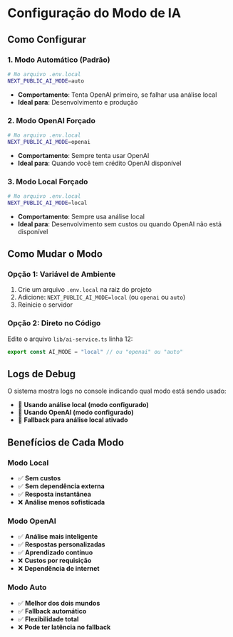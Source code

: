 # Configuração do Modo de IA

## Como Configurar

### 1. Modo Automático (Padrão)
```bash
# No arquivo .env.local
NEXT_PUBLIC_AI_MODE=auto
```
- **Comportamento**: Tenta OpenAI primeiro, se falhar usa análise local
- **Ideal para**: Desenvolvimento e produção

### 2. Modo OpenAI Forçado
```bash
# No arquivo .env.local
NEXT_PUBLIC_AI_MODE=openai
```
- **Comportamento**: Sempre tenta usar OpenAI
- **Ideal para**: Quando você tem crédito OpenAI disponível

### 3. Modo Local Forçado
```bash
# No arquivo .env.local
NEXT_PUBLIC_AI_MODE=local
```
- **Comportamento**: Sempre usa análise local
- **Ideal para**: Desenvolvimento sem custos ou quando OpenAI não está disponível

## Como Mudar o Modo

### Opção 1: Variável de Ambiente
1. Crie um arquivo `.env.local` na raiz do projeto
2. Adicione: `NEXT_PUBLIC_AI_MODE=local` (ou `openai` ou `auto`)
3. Reinicie o servidor

### Opção 2: Direto no Código
Edite o arquivo `lib/ai-service.ts` linha 12:
```typescript
export const AI_MODE = "local" // ou "openai" ou "auto"
```

## Logs de Debug

O sistema mostra logs no console indicando qual modo está sendo usado:

- 🔄 **Usando análise local (modo configurado)**
- 🔄 **Usando OpenAI (modo configurado)**
- 🔄 **Fallback para análise local ativado**

## Benefícios de Cada Modo

### Modo Local
- ✅ **Sem custos**
- ✅ **Sem dependência externa**
- ✅ **Resposta instantânea**
- ❌ **Análise menos sofisticada**

### Modo OpenAI
- ✅ **Análise mais inteligente**
- ✅ **Respostas personalizadas**
- ✅ **Aprendizado contínuo**
- ❌ **Custos por requisição**
- ❌ **Dependência de internet**

### Modo Auto
- ✅ **Melhor dos dois mundos**
- ✅ **Fallback automático**
- ✅ **Flexibilidade total**
- ❌ **Pode ter latência no fallback** 